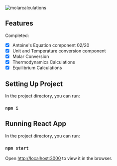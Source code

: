 ![molarcalculations](https://user-images.githubusercontent.com/38700286/109398352-76851880-790a-11eb-97c8-9eb1bb77dd4b.gif)

## Features

Completed: 
- [x] Antoine's Equation component 02/20
- [x] Unit and Temperature conversion component
- [x] Molar Conversion
- [x] Thermodynamics Calculations
- [x] Equilibrium Calculations

## Setting Up Project

In the project directory, you can run:

### `npm i`

## Running React App

In the project directory, you can run:

### `npm start`

Open [http://localhost:3000](http://localhost:3000) to view it in the browser.

